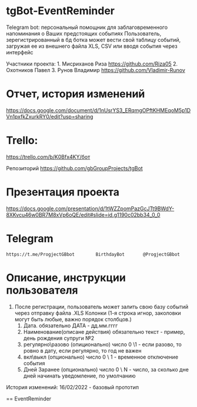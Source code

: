 # tgBot-EventReminder
Telegram bot: персональный помощник для заблаговременного напоминания о Ваших предстоящих событиях
Пользователь, зерегистрированный в бд ботка может вести свой таблицу событий, загружая ее из внешнего файла XLS, CSV или вводя события через интерфейс

Участники проекта:
    1.  Мисриханов Риза          https://github.com/Riza05
    2.  Охотников Павел
    3.  Рунов Владимир           https://github.com/Vladimir-Runov

# Отчет, история изменений 
https://docs.google.com/document/d/1nUsrYS3_ERqmgOPftKHMEqoM5p1DVn1pxfkZxurkRY0/edit?usp=sharing
# Trello:
https://trello.com/b/K0Bfx4KY/бот

Репозиторий
    https://github.com/gbGroupProjects/tgBot

#  Презентация проекта
   https://docs.google.com/presentation/d/1tWZZpomPazGcJTt9BWdY-8XKvcu46w0BR7M8xVp6oQE/edit#slide=id.g1190c02bb34_0_0
   
# Telegram
    https://t.me/ProgjectGBbot        BirthdayBot       @ProgjectGBbot

# Описание, инструкции пользователя
1) После регистрации, пользователь может залить свою базу событий через отправку файла .XLS
    Колонки (1-я строка игнор, заколовки могут быть любые, важно порядок столбцов.)
      1. Дата.                            обязательно      ДАТА           - дд.мм.гггг
      2. Наименование(описане действия)   обязательно      текст          - пример, день рождения супруги №2
      3. регулярно\разово                 (опиционально)   число 0 \1     - если разово, то ровно в дату, если регулярно, то год не важен
      4. вкл\выкл                         (опционально)    число 0 \ 1    - временное отключение события
      5. Дней Заранее                     (опционально)    число 0  \ N   - число, за сколько дне дней начинать уведомление, по умолчанию 


История изменений:
16/02/2022 - базовый прототип

==
EventReminder
